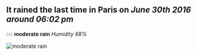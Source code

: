## It rained the last time in Paris on *June 30th 2016 around 06:02 pm*
💧💧💧  **moderate rain** *Humidity 68%*

![moderate rain](http://openweathermap.org/img/w/10d.png)
